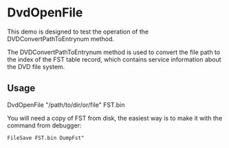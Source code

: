 # DvdOpenFile

This demo is designed to test the operation of the DVDConvertPathToEntrynum method.

The DVDConvertPathToEntrynum method is used to convert the file path to the index of the FST table record, which contains service information about the DVD file system.

## Usage

DvdOpenFile "/path/to/dir/or/file" FST.bin

You will need a copy of FST from disk, the easiest way is to make it with the command from debugger:

```
FileSave FST.bin DumpFst"
```
